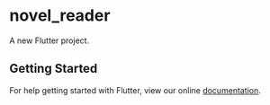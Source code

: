 # novel_reader

A new Flutter project.

## Getting Started

For help getting started with Flutter, view our online
[documentation](https://flutter.io/).
